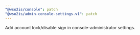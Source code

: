 ```yaml
---
"@wso2is/console": patch
"@wso2is/admin.console-settings.v1": patch
---
```


Add account lock/disable sign in console-administrator settings.
